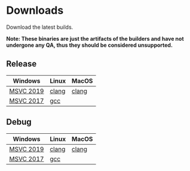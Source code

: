 # Downloads
Download the latest builds.

**Note: These binaries are just the artifacts of the builders and have not
  undergone any QA, thus they should be considered unsupported.**

## Release
| Windows | Linux | MacOS |
| --- | --- | --- |
| [MSVC 2019](https://storage.googleapis.com/shaderc/badges/build_link_windows_vs2019_release.html) | [clang](https://storage.googleapis.com/shaderc/badges/build_link_linux_clang_release.html) | [clang](https://storage.googleapis.com/shaderc/badges/build_link_macos_clang_release.html) |
| [MSVC 2017](https://storage.googleapis.com/shaderc/badges/build_link_windows_vs2017_release.html) | [gcc](https://storage.googleapis.com/shaderc/badges/build_link_linux_gcc_release.html) | |

## Debug
| Windows | Linux | MacOS |
| --- | --- | --- |
| [MSVC 2019](https://storage.googleapis.com/shaderc/badges/build_link_windows_vs2019_debug.html) | [clang](https://storage.googleapis.com/shaderc/badges/build_link_linux_clang_debug.html) | [clang](https://storage.googleapis.com/shaderc/badges/build_link_macos_clang_debug.html) |
| [MSVC 2017](https://storage.googleapis.com/shaderc/badges/build_link_windows_vs2017_debug.html) | [gcc](https://storage.googleapis.com/shaderc/badges/build_link_linux_gcc_debug.html) | |

